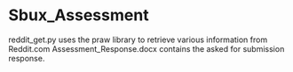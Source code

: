 # Sbux_Assessment

reddit_get.py uses the praw library to retrieve various information from Reddit.com
Assessment_Response.docx contains the asked for submission response.
